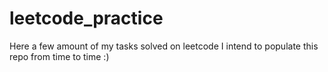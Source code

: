 # leetcode_practice
Here a few amount of my  tasks solved on leetcode
I intend to populate this repo from time to time :)
